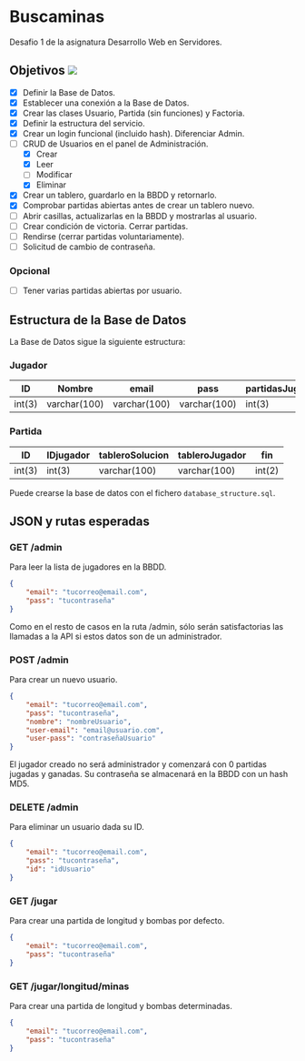 # Buscaminas

Desafio 1 de la asignatura Desarrollo Web en Servidores.

## Objetivos ![](https://geps.dev/progress/58)

-   [x] Definir la Base de Datos.
-   [x] Establecer una conexión a la Base de Datos.
-   [x] Crear las clases Usuario, Partida (sin funciones) y Factoria.
-   [x] Definir la estructura del servicio.
-   [x] Crear un login funcional (incluido hash). Diferenciar Admin.
-   [ ] CRUD de Usuarios en el panel de Administración.
    -   [x] Crear
    -   [x] Leer
    -   [ ] Modificar
    -   [x] Eliminar
-   [x] Crear un tablero, guardarlo en la BBDD y retornarlo.
-   [x] Comprobar partidas abiertas antes de crear un tablero nuevo.
-   [ ] Abrir casillas, actualizarlas en la BBDD y mostrarlas al usuario.
-   [ ] Crear condición de victoria. Cerrar partidas.
-   [ ] Rendirse (cerrar partidas voluntariamente).
-   [ ] Solicitud de cambio de contraseña.

### Opcional

-   [ ] Tener varias partidas abiertas por usuario.

## Estructura de la Base de Datos

La Base de Datos sigue la siguiente estructura:

### Jugador

| ID     | Nombre       | email        | pass         | partidasJugadas | partidasGanadas |
| ------ | ------------ | ------------ | ------------ | --------------- | --------------- |
| int(3) | varchar(100) | varchar(100) | varchar(100) | int(3)          | int(3)          |

### Partida

| ID     | IDjugador | tableroSolucion | tableroJugador | fin    |
| ------ | --------- | --------------- | -------------- | ------ |
| int(3) | int(3)    | varchar(100)    | varchar(100)   | int(2) |

Puede crearse la base de datos con el fichero `database_structure.sql`.

## JSON y rutas esperadas

### GET /admin

Para leer la lista de jugadores en la BBDD.

```json
{
    "email": "tucorreo@email.com",
    "pass": "tucontraseña"
}
```

Como en el resto de casos en la ruta /admin, sólo serán satisfactorias las llamadas a la API si estos datos son de un administrador.

### POST /admin

Para crear un nuevo usuario.

```json
{
    "email": "tucorreo@email.com",
    "pass": "tucontraseña",
    "nombre": "nombreUsuario",
    "user-email": "email@usuario.com",
    "user-pass": "contraseñaUsuario"
}
```

El jugador creado no será administrador y comenzará con 0 partidas jugadas y ganadas.
Su contraseña se almacenará en la BBDD con un hash MD5.

### DELETE /admin

Para eliminar un usuario dada su ID.

```json
{
    "email": "tucorreo@email.com",
    "pass": "tucontraseña",
    "id": "idUsuario"
}
```

### GET /jugar

Para crear una partida de longitud y bombas por defecto.

```json
{
    "email": "tucorreo@email.com",
    "pass": "tucontraseña"
}
```

### GET /jugar/longitud/minas

Para crear una partida de longitud y bombas determinadas.

```json
{
    "email": "tucorreo@email.com",
    "pass": "tucontraseña"
}
```

